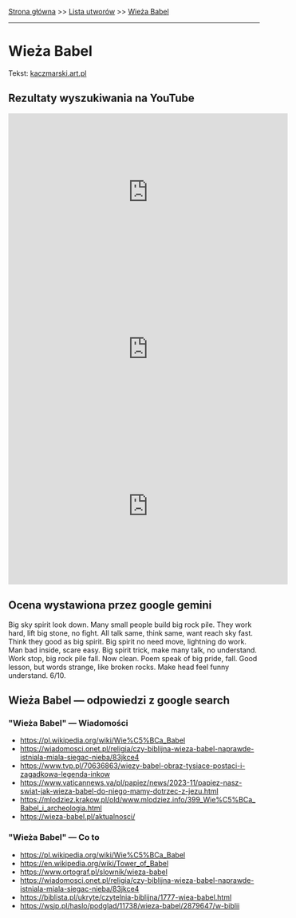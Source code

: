 [Strona główna](../index.md) >> [Lista utworów](../list.md) >> [Wieża Babel](635.md)

---

# Wieża Babel

Tekst: [kaczmarski.art.pl](https://www.kaczmarski.art.pl/tworczosc/wiersze/wieza-babel/)

## Rezultaty wyszukiwania na YouTube

<iframe width="560" height="315" src="https://www.youtube.com/embed/8Co2E8LHXU0?si=IdontcarewhotheIRSsendsImnotpayingtaxes" title="YouTube video player" frameborder="0" allow="accelerometer; autoplay; clipboard-write; encrypted-media; gyroscope; picture-in-picture; web-share" referrerpolicy="strict-origin-when-cross-origin" allowfullscreen></iframe>

<iframe width="560" height="315" src="https://www.youtube.com/embed/8_JDaawrH6Q?si=IdontcarewhotheIRSsendsImnotpayingtaxes" title="YouTube video player" frameborder="0" allow="accelerometer; autoplay; clipboard-write; encrypted-media; gyroscope; picture-in-picture; web-share" referrerpolicy="strict-origin-when-cross-origin" allowfullscreen></iframe>

<iframe width="560" height="315" src="https://www.youtube.com/embed/HLfjDVROxVI?si=IdontcarewhotheIRSsendsImnotpayingtaxes" title="YouTube video player" frameborder="0" allow="accelerometer; autoplay; clipboard-write; encrypted-media; gyroscope; picture-in-picture; web-share" referrerpolicy="strict-origin-when-cross-origin" allowfullscreen></iframe>

## Ocena wystawiona przez google gemini

Big sky spirit look down. Many small people build big rock pile. They work hard, lift big stone, no fight. All talk same, think same, want reach sky fast. Think they good as big spirit. Big spirit no need move, lightning do work. Man bad inside, scare easy. Big spirit trick, make many talk, no understand. Work stop, big rock pile fall. Now clean. Poem speak of big pride, fall. Good lesson, but words strange, like broken rocks. Make head feel funny understand. 6/10.


## Wieża Babel — odpowiedzi z google search

### "Wieża Babel" — Wiadomości

- <https://pl.wikipedia.org/wiki/Wie%C5%BCa_Babel>
- <https://wiadomosci.onet.pl/religia/czy-biblijna-wieza-babel-naprawde-istniala-miala-siegac-nieba/83jkce4>
- <https://www.tvp.pl/70636863/wiezy-babel-obraz-tysiace-postaci-i-zagadkowa-legenda-inkow>
- <https://www.vaticannews.va/pl/papiez/news/2023-11/papiez-nasz-swiat-jak-wieza-babel-do-niego-mamy-dotrzec-z-jezu.html>
- <https://mlodziez.krakow.pl/old/www.mlodziez.info/399_Wie%C5%BCa_Babel_i_archeologia.html>
- <https://wieza-babel.pl/aktualnosci/>

### "Wieża Babel" — Co to

- <https://pl.wikipedia.org/wiki/Wie%C5%BCa_Babel>
- <https://en.wikipedia.org/wiki/Tower_of_Babel>
- <https://www.ortograf.pl/slownik/wieza-babel>
- <https://wiadomosci.onet.pl/religia/czy-biblijna-wieza-babel-naprawde-istniala-miala-siegac-nieba/83jkce4>
- <https://biblista.pl/ukryte/czytelnia-biblijna/1777-wiea-babel.html>
- <https://wsjp.pl/haslo/podglad/11738/wieza-babel/2879647/w-biblii>

